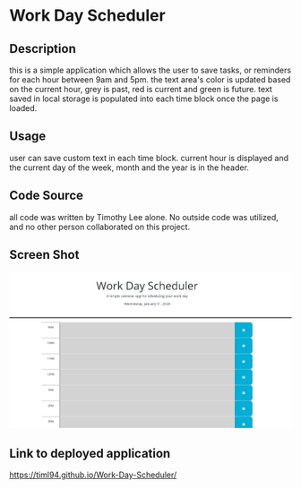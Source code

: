 # Work Day Scheduler

## Description


this is a simple application which allows the user to save tasks, or reminders for each hour between 9am and 5pm. the text area's color is updated based on the current hour, grey is past, red is current and green is future. 
text saved in local storage is populated into each time block once the page is loaded.

## Usage

user can save custom text in each time block. current hour is displayed and the current day of the week, month and the year is in the header.

## Code Source

all code was written by Timothy Lee alone. No outside code was utilized, and no other person collaborated on this project.

## Screen Shot

![Screenshot](./assets/Images/screenshot.png)


## Link to deployed application

https://timl94.github.io/Work-Day-Scheduler/